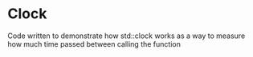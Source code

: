 # Clock
Code written to demonstrate how std::clock works as a way to measure how much time passed between calling the function
